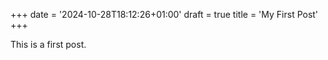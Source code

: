 +++
date = '2024-10-28T18:12:26+01:00'
draft = true
title = 'My First Post'
+++


This is a first post.
